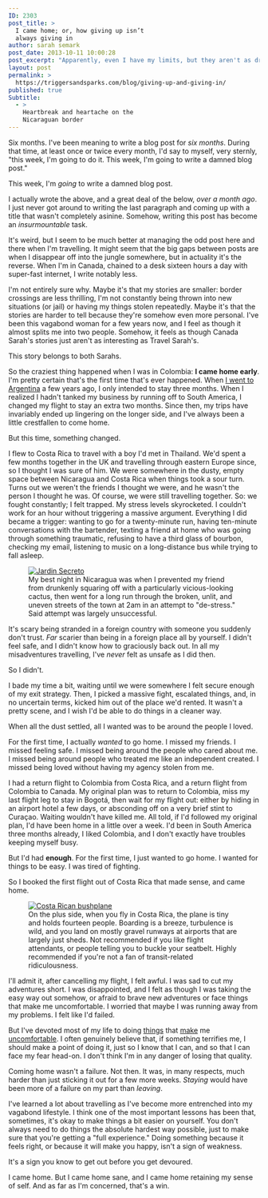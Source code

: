 ```yaml
---
ID: 2303
post_title: >
  I came home; or, how giving up isn’t
  always giving in
author: sarah semark
post_date: 2013-10-11 10:00:28
post_excerpt: "Apparently, even I have my limits, but they aren't as dramatic or as impressive as you might expect. Costa Rica, of all places, is where I finally broke down, and ran back home. Here's why. "
layout: post
permalink: >
  https://triggersandsparks.com/blog/giving-up-and-giving-in/
published: true
Subtitle:
  - >
    Heartbreak and heartache on the
    Nicaraguan border
---
```

Six months. I've been meaning to write a blog post for <em>six months</em>. During that time, at least once or twice every month, I'd say to myself, very sternly, "this week, I'm going to do it. This week, I'm going to write a damned blog post."

This week, I'm <em>going</em> to write a damned blog post.

I actually wrote the above, and a great deal of the below, <em>over a month ago</em>. I just never got around to writing the last paragraph and coming up with a title that wasn't completely asinine. Somehow, writing this post has become an <em>insurmountable</em> task.

It's weird, but I seem to be much better at managing the odd post here and there when I'm travelling. It might seem that the big gaps between posts are when I disappear off into the jungle somewhere, but in actuality it's the reverse. When I'm in Canada, chained to a desk sixteen hours a day with super-fast internet, I write notably less.

I'm not entirely sure why. Maybe it's that my stories are smaller: border crossings are less thrilling, I'm not constantly being thrown into new situations (or jail) or having my things stolen repeatedly. Maybe it's that the stories are harder to tell because they're somehow even more personal. I've been this vagabond woman for a few years now, and I feel as though it almost splits me into two people. Somehow, it feels as though Canada Sarah's stories just aren't as interesting as Travel Sarah's.

This story belongs to both Sarahs.

<p class="cap">So the craziest thing happened when I was in Colombia: <strong>I came home early</strong>. I'm pretty certain that's the first time that's ever happened. When <a title="Saying goodbye to South America" href="http://triggersandsparks.com/blog/saying-goodbye-to-south-america/">I went to Argentina</a> a few years ago, I only intended to stay three months. When I realized I hadn't tanked my business by running off to South America, I changed my flight to stay an extra two months. Since then, my trips have invariably ended up lingering on the longer side, and I've always been a little crestfallen to come home.</p>

But this time, something changed.

I flew to Costa Rica to travel with a boy I'd met in Thailand. We'd spent a few months together in the UK and travelling through eastern Europe since, so I thought I was sure of him. We were somewhere in the dusty, empty space between Nicaragua and Costa Rica when things took a sour turn. Turns out we weren't the friends I thought we were, and he wasn't the person I thought he was. Of course, we were still travelling together. So: we fought constantly; I felt trapped. My stress levels skyrocketed. I couldn't work for an hour without triggering a massive argument. Everything I did became a trigger: wanting to go for a twenty-minute run, having ten-minute conversations with the bartender, texting a friend at home who was going through something traumatic, refusing to have a third glass of bourbon, checking my email, listening to music on a long-distance bus while trying to fall asleep.

<figure><a href="http://triggersandsparks.com/wp-content/uploads/2013/10/2013-04-18-13.33.11.jpg"><img alt="Jardin Secreto" src="http://triggersandsparks.com/wp-content/uploads/2013/10/2013-04-18-13.33.11.jpg" /></a> <figcaption>My best night in Nicaragua was when I prevented my friend from drunkenly squaring off with a particularly vicious-looking cactus, then went for a long run through the broken, unlit, and uneven streets of the town at 2am in an attempt to "de-stress." Said attempt was largely unsuccessful.</figcaption></figure>It's scary being stranded in a foreign country with someone you suddenly don't trust. <em>Far</em> scarier than being in a foreign place all by yourself. I didn't feel safe, and I didn't know how to graciously back out. In all my misadventures travelling, I've <em>never</em> felt as unsafe as I did then.

So I didn't.

I bade my time a bit, waiting until we were somewhere I felt secure enough of my exit strategy. Then, I picked a massive fight, escalated things, and, in no uncertain terms, kicked him out of the place we'd rented. It wasn't a pretty scene, and I wish I'd be able to do things in a cleaner way.

When all the dust settled, all I wanted was to be around the people I loved.

<p class="cap">For the first time, I actually <em>wanted</em> to go home. I missed my friends. I missed feeling safe. I missed being around the people who cared about me. I missed being around people who treated me like an independent created. I missed being loved without having my agency stolen from me.</p>

I had a return flight to Colombia from Costa Rica, and a return flight from Colombia to Canada. My original plan was to return to Colombia, miss my last flight leg to stay in Bogotá, then wait for my flight out: either by hiding in an airport hotel a few days, or absconding off on a very brief stint to Curaçao. Waiting wouldn't have killed me. All told, if I'd followed my original plan, I'd have been home in a little over a week. I'd been in South America three months already, I liked Colombia, and I don't exactly have troubles keeping myself busy.

But I'd had <strong>enough</strong>. For the first time, I just wanted to go home. I wanted for things to be easy. I was tired of fighting.

So I booked the first flight out of Costa Rica that made sense, and came home.

<figure><a href="http://triggersandsparks.com/wp-content/uploads/2013/10/2013-04-29-08.16.05.jpg"><img alt="Costa Rican bushplane" src="http://triggersandsparks.com/wp-content/uploads/2013/10/2013-04-29-08.16.05.jpg" /></a>
<figcaption>On the plus side, when you fly in Costa Rica, the plane is tiny and holds fourteen people. Boarding is a breeze, turbulence is wild, and you land on mostly gravel runways at airports that are largely just sheds. Not recommended if you like flight attendants, or people telling you to buckle your seatbelt. Highly recommended if you're not a fan of transit-related ridiculousness.</figcaption></figure>I'll admit it, after cancelling my flight, I felt awful. I was sad to cut my adventures short. I was disappointed, and I felt as though I was taking the easy way out somehow, or afraid to brave new adventures or face things that make me uncomfortable. I worried that maybe I was running away from my problems. I felt like I'd failed.

But I've devoted most of my life to doing <a title="How a motorcycle made me a better businessperson" href="http://triggersandsparks.com/blog/how-a-motorcycle-made-me-a-better-businessperson/">things</a> that <a title="Getting scared: on becoming a nomad" href="http://triggersandsparks.com/blog/getting-scared-again-becoming-a-nomad/">make</a> me <a title="Getting Naked" href="http://triggersandsparks.com/blog/getting-naked/">uncomfortable</a>. I often genuinely believe that, if something terrifies me, I should make a point of doing it, just so I know that I can, and so that I can face my fear head-on. I don't think I'm in any danger of losing that quality.

<p class="cap">Coming home wasn't a failure. Not then. It was, in many respects, much harder than just sticking it out for a few more weeks. <em>Staying</em> would have been more of a failure on my part than <em>leaving</em>.</p>

I've learned a lot about travelling as I've become more entrenched into my vagabond lifestyle. I think one of the most important lessons has been that, sometimes, it's okay to make things a bit easier on yourself. You don't always need to do things the absolute hardest way possible, just to make sure that you're getting a "full experience." Doing something because it feels right, or because it will make you happy, isn't a sign of weakness.

It's a sign you know to get out before you get devoured.

I came home. But I came home sane, and I came home retaining my sense of self. And as far as I'm concerned, that's a win.